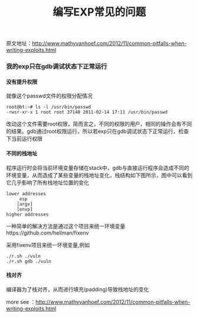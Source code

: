 ﻿---
layout: post
title: 编写EXP常见的问题
excerpt: "为什么gdb调试和直接运行程序会有不同的结果"
categories: [翻译]
comments: true
---

原文地址：http://www.mathyvanhoef.com/2012/11/common-pitfalls-when-writing-exploits.html

### 我的exp只在gdb调试状态下正常运行

#### 没有提升权限
就像这个passwd文件的权限分配情况
```
root@bt:~# ls -l /usr/bin/passwd
-rwsr-xr-x 1 root root 37140 2011-02-14 17:11 /usr/bin/passwd
```
改动这个文件需要root权限，简而言之，不同的权限的用户，相同的操作会有不同的结果。gdb通过root权限运行，所以若exp只在gdb调试状态下正常运行，检查下当前运行权限

#### 不同的栈地址
程序运行时会将当前环境变量存储在stack中，gdb与直接运行程序会造成不同的环境变量，从而造成了某些变量的栈地址变化，栈结构如下图所示，图中可以看到它几乎影响了所有栈地址位置的变化

```
lower addresses  
     esp
    [argv]
    [envp]
higher addresses
``` 

一种简单的解决方法是通过这个项目来统一环境变量https://github.com/hellman/fixenv

采用fixenv项目来统一环境变量,例如
```
./r.sh ./vuln
./r.sh gdb ./vuln
```
#### 栈对齐
编译器为了栈对齐，从而进行填充(padding)导致栈地址的变化


more see ：http://www.mathyvanhoef.com/2012/11/common-pitfalls-when-writing-exploits.html